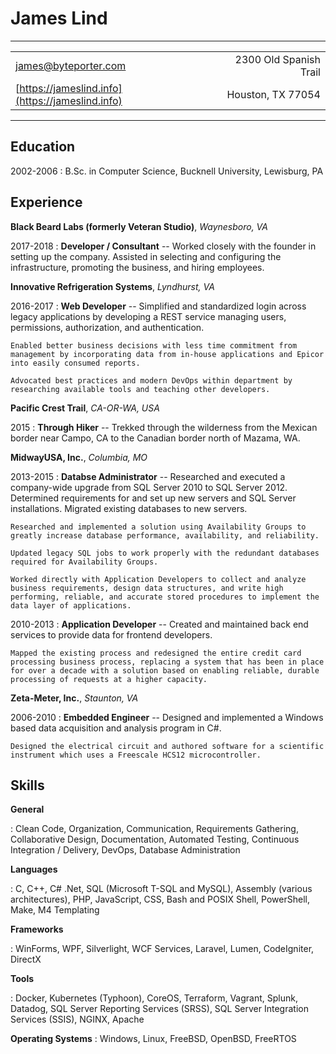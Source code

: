 James Lind
==========

----------------

|                                                         |                                                        |
| ------------------------------------------------------- | -----------------------------------------------------: |
| [james@byteporter.com](mailto:james@byteporter.com)     |                                 2300 Old Spanish Trail |
| [https://jameslind.info](https://jameslind.info)        |                                      Houston, TX 77054 |

----------------

Education
---------

2002-2006
:   B.Sc. in Computer Science, Bucknell University, Lewisburg, PA

Experience
----------

**Black Beard Labs (formerly Veteran Studio)**, *Waynesboro, VA*

2017-2018
:   **Developer / Consultant** -- Worked closely with the founder in setting up the company. Assisted in selecting and configuring the infrastructure, promoting the business, and hiring employees.

**Innovative Refrigeration Systems**, *Lyndhurst, VA*

2016-2017
:   **Web Developer** -- Simplified and standardized login across legacy applications by developing a REST service managing users, permissions, authorization, and authentication.

    Enabled better business decisions with less time commitment from management by incorporating data from in-house applications and Epicor into easily consumed reports.

    Advocated best practices and modern DevOps within department by researching available tools and teaching other developers.

**Pacific Crest Trail**, *CA-OR-WA, USA*

2015
:   **Through Hiker** -- Trekked through the wilderness from the Mexican border near Campo, CA to the Canadian border north of Mazama, WA.

**MidwayUSA, Inc.**, *Columbia, MO*

2013-2015
:   **Databse Administrator** -- Researched and executed a company-wide upgrade from SQL Server 2010 to SQL Server 2012. Determined requirements for and set up new servers and SQL Server installations. Migrated existing databases to new servers.

    Researched and implemented a solution using Availability Groups to greatly increase database performance, availability, and reliability.

    Updated legacy SQL jobs to work properly with the redundant databases required for Availability Groups.

    Worked directly with Application Developers to collect and analyze business requirements, design data structures, and write high performing, reliable, and accurate stored procedures to implement the data layer of applications.

2010-2013
:   **Application Developer** -- Created and maintained back end services to provide data for frontend developers.

    Mapped the existing process and redesigned the entire credit card processing business process, replacing a system that has been in place for over a decade with a solution based on enabling reliable, durable processing of requests at a higher capacity.

**Zeta-Meter, Inc.**, *Staunton, VA*

2006-2010
:   **Embedded Engineer** -- Designed and implemented a Windows based data acquisition and analysis program in C#.

    Designed the electrical circuit and authored software for a scientific instrument which uses a Freescale HCS12 microcontroller.

Skills
------

**General**

:   Clean Code, Organization, Communication, Requirements Gathering, Collaborative Design, Documentation, Automated Testing, Continuous Integration / Delivery, DevOps, Database Administration  

**Languages**

:   C, C++, C# .Net, SQL (Microsoft T-SQL and MySQL), Assembly (various architectures), PHP, JavaScript, CSS, Bash and POSIX Shell, PowerShell, Make, M4 Templating  

**Frameworks**

:   WinForms, WPF, Silverlight, WCF Services, Laravel, Lumen, CodeIgniter, DirectX  

**Tools**

:  Docker, Kubernetes (Typhoon), CoreOS, Terraform, Vagrant, Splunk, Datadog, SQL Server Reporting Services (SRSS), SQL Server Integration Services (SSIS), NGINX, Apache  

**Operating Systems**
:  Windows, Linux, FreeBSD, OpenBSD, FreeRTOS
